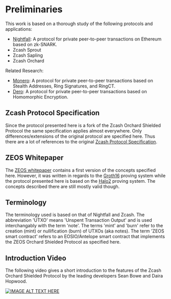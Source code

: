 # Preliminaries

This work is based on a thorough study of the following protocols and applications:
- [Nightfall](https://github.com/EYBlockchain/nightfall): A protocol for private peer-to-peer transactions on Ethereum based on zk-SNARK.
- Zcash Sprout
- Zcash Sapling
- Zcash Orchard

Related Research: 
- [Monero](https://www.getmonero.org/get-started/what-is-monero/): A protocol for private peer-to-peer transactions based on Stealth Addresses, Ring Signatures, and RingCT.
- [Dero](https://dero.io/): A protocol for private peer-to-peer transactions based on Homomorphic Encryption.

## Zcash Protocol Specification
Since the protocol presented here is a fork of the Zcash Orchard Shielded Protocol the same specification applies almost everywhere. Only differences/extensions of the original protocol are specified here. Thus there are a lot of references to the original [Zcash Protocol Specification](https://zips.z.cash/protocol/protocol.pdf).

## ZEOS Whitepaper
The [ZEOS whitepaper](https://github.com/mschoenebeck/zeos-docs/releases/download/v1.0.0/zeos_whitepaper_v1.0.0.pdf) contains a first version of the concepts specified here. However, it was written in regards to the [Groth16](https://www.zeroknowledgeblog.com/index.php/groth16) proving system while the protocol presented here is based on the [Halo2](https://halo2.dev/) proving system. The concepts described there are still mostly valid though.

## Terminology
The terminology used is based on that of Nightfall and Zcash. The abbreviation 'UTXO' means 'Unspent Transaction Output' and is used interchangably with the term 'note'. The terms 'mint' and 'burn' refer to the creation (mint) or nullification (burn) of UTXOs (aka notes). The term 'ZEOS smart contract' refers to an EOSIO/Antelope smart contract that implements the ZEOS Orchard Shielded Protocol as specified here.

## Introduction Video
The following video gives a short introduction to the features of the Zcash Orchard Shielded Protocol by the leading developers Sean Bowe and Daira Hopwood.

[![IMAGE ALT TEXT HERE](https://img.youtube.com/vi/acl_RjBUoRE/0.jpg)](https://www.youtube.com/watch?v=acl_RjBUoRE)